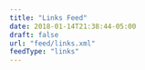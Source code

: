 ```yaml
---
title: "Links Feed"
date: 2018-01-14T21:38:44-05:00
draft: false
url: "feed/links.xml"
feedType: "links"
---
```


